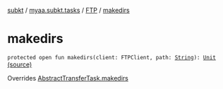 [subkt](../../index.md) / [myaa.subkt.tasks](../index.md) / [FTP](index.md) / [makedirs](./makedirs.md)

# makedirs

`protected open fun makedirs(client: FTPClient, path: `[`String`](https://kotlinlang.org/api/latest/jvm/stdlib/kotlin/-string/index.html)`): `[`Unit`](https://kotlinlang.org/api/latest/jvm/stdlib/kotlin/-unit/index.html) [(source)](https://github.com/Myaamori/SubKt/blob/0.1.4/src/main/kotlin/myaa/subkt/tasks/tasks.kt#L1812)

Overrides [AbstractTransferTask.makedirs](../-abstract-transfer-task/makedirs.md)

